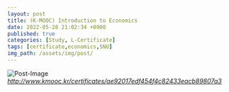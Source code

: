 ```yaml
---
layout: post
title: (K-MOOC) Introduction to Economics
date: 2022-05-28 21:02:34 +0900
published: true
categories: [Study, L-Certificate]
tags: [certificate,economics,SNU]
img_path: /assets/img/post/
---
```


![Post-Image](CERTIFICATE-Introduction_to_Exonomics.png)
_http://www.kmooc.kr/certificates/ae92017edf454f4c82433eacb89807a3_
<br><br>